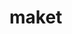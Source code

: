 # maket
<!DOCTYPE html>
<html lang="en">
<head>
	<meta charset="UTF-8">
	<title>Document</title>
	<meta name="viewport" content="width=device-width initial-scale=1">
	<script src="https://ajax.googleapis.com/ajax/libs/jquery/2.2.4/jquery.min.js"></script>
	<link rel="stylesheet" href="https://maxcdn.bootstrapcdn.com/bootstrap/3.3.7/css/bootstrap.min.css" integrity="sha384-BVYiiSIFeK1dGmJRAkycuHAHRg32OmUcww7on3RYdg4Va+PmSTsz/K68vbdEjh4u" crossorigin="anonymous">
	<script src="https://maxcdn.bootstrapcdn.com/bootstrap/3.3.7/js/bootstrap.min.js" integrity="sha384-Tc5IQib027qvyjSMfHjOMaLkfuWVxZxUPnCJA7l2mCWNIpG9mGCD8wGNIcPD7Txa" crossorigin="anonymous"></script>
	<link rel="stylesheet" type="text/css" href="css/style1.css">
</head>
